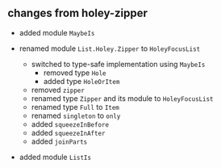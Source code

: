 ## changes from holey-zipper

- added module `MaybeIs`

- renamed module `List.Holey.Zipper` to `HoleyFocusList`
    - switched to type-safe implementation using `MaybeIs`
        - removed type `Hole`
        - added type `HoleOrItem`
    - removed `zipper`
    - renamed type `Zipper` and its module to `HoleyFocusList`
    - renamed type `Full` to `Item`
    - renamed `singleton` to `only`
    - added `squeezeInBefore`
    - added `squeezeInAfter`
    - added `joinParts`

- added module `ListIs`
